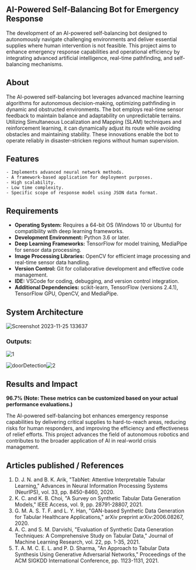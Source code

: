 ## AI-Powered Self-Balancing Bot for Emergency Response

The development of an AI-powered self-balancing bot designed to autonomously navigate challenging environments and deliver essential supplies where human intervention is not feasible. This project aims to enhance emergency response capabilities and operational efficiency by integrating advanced artificial intelligence, real-time pathfinding, and self-balancing mechanisms.

## About

The AI-powered self-balancing bot leverages advanced machine learning algorithms for autonomous decision-making, optimizing pathfinding in dynamic and obstructed environments. The bot employs real-time sensor feedback to maintain balance and adaptability on unpredictable terrains. Utilizing Simultaneous Localization and Mapping (SLAM) techniques and reinforcement learning, it can dynamically adjust its route while avoiding obstacles and maintaining stability. These innovations enable the bot to operate reliably in disaster-stricken regions without human supervision.

## Features
```
- Implements advanced neural network methods.
- A framework-based application for deployment purposes.
- High scalability.
- Low time complexity.
- Specific scope of response model using JSON data format.
```
## Requirements

- <b>Operating System:</b> Requires a 64-bit OS (Windows 10 or Ubuntu) for compatibility with deep learning frameworks.
- <b>Development Environment:</b> Python 3.6 or later.
- <b>Deep Learning Frameworks:</b> TensorFlow for model training, MediaPipe for sensor data processing.
- <b>Image Processing Libraries:</b> OpenCV for efficient image processing and real-time sensor data handling.
- <b>Version Control:</b> Git for collaborative development and effective code management.
- <b>IDE:</b> VSCode for coding, debugging, and version control integration.
- <b>Additional Dependencies:</b> scikit-learn, TensorFlow (versions 2.4.1), TensorFlow GPU, OpenCV, and MediaPipe.

## System Architecture

![Screenshot 2023-11-25 133637](https://github.com/<<yourusername>>/Hand-Gesture-Recognition-System/assets/75235455/a60c11f3-0a11-47fb-ac89-755d5f45c995)

### Outputs:
![1](https://github.com/user-attachments/assets/c33b707a-8519-4101-9f9e-6a1ec1f97dfb)

![doorDetection](https://github.com/user-attachments/assets/61d617d8-57d1-474c-842f-b786147f4c6b)![2](https://github.com/user-attachments/assets/19d0e9f5-df77-4f68-9850-0e5c7947cb51)



## Results and Impact

<b>96.7% (Note: These metrics can be customized based on your actual performance evaluations.)</b>

The AI-powered self-balancing bot enhances emergency response capabilities by delivering critical supplies to hard-to-reach areas, reducing risks for human responders, and improving the efficiency and effectiveness of relief efforts. This project advances the field of autonomous robotics and contributes to the broader application of AI in real-world crisis management.
## Articles published / References

1. D. J. N. and B. K. Arik, "TabNet: Attentive Interpretable Tabular Learning," Advances in Neural Information Processing Systems (NeurIPS), vol. 33, pp. 8450-8460, 2020.
2. K. C. and K. B. Choi, "A Survey on Synthetic Tabular Data Generation Models," IEEE Access, vol. 9, pp. 28791-28807, 2021.
3. G. M. A. S. T. F. and L. Y. Han, "GAN-based Synthetic Data Generation for Tabular Healthcare Applications," arXiv preprint arXiv:2006.08267, 2020.
4. A. C. and S. M. Darvishi, "Evaluation of Synthetic Data Generation Techniques: A Comprehensive Study on Tabular Data," Journal of Machine Learning Research, vol. 22, pp. 1-35, 2021.
5. T. A. M. C. E. L. and P. D. Sharma, "An Approach to Tabular Data Synthesis Using Generative Adversarial Networks," Proceedings of the ACM SIGKDD International Conference, pp. 1123-1131, 2021.

